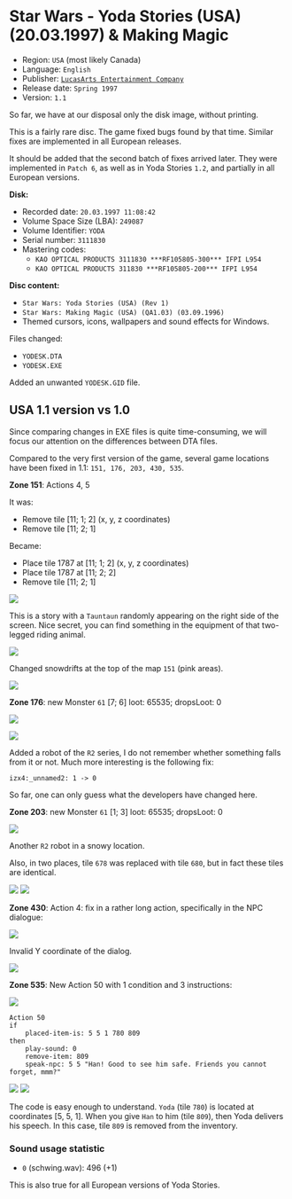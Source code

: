 Star Wars - Yoda Stories (USA) (20.03.1997) & Making Magic
==========================================================

* Region: `USA` (most likely Canada)
* Language: `English`
* Publisher: [`LucasArts Entertainment Company`](https://web.archive.org/web/19980214042448/http://www.lucasarts.com/org_index.html)
* Release date: `Spring 1997`
* Version: `1.1`

So far, we have at our disposal only the disk image, without printing.

This is a fairly rare disc. The game fixed bugs found by that time.
Similar fixes are implemented in all European releases.

It should be added that the second batch of fixes arrived later.
They were implemented in `Patch 6`, as well as in Yoda Stories `1.2`,
and partially in all European versions.

**Disk:**

* Recorded date: `20.03.1997 11:08:42`
* Volume Space Size (LBA): `249087`
* Volume Identifier: `YODA`
* Serial number: `3111830`
* Mastering codes:
   * `KAO OPTICAL PRODUCTS 3111830 ***RF105805-300*** IFPI L954`
   * `KAO OPTICAL PRODUCTS 311830 ***RF105805-200*** IFPI L954`

**Disc content:**

* `Star Wars: Yoda Stories (USA) (Rev 1)`
* `Star Wars: Making Magic (USA) (QA1.03) (03.09.1996)`
* Themed cursors, icons, wallpapers and sound effects for Windows.

Files changed:

* `YODESK.DTA`
* `YODESK.EXE`

Added an unwanted `YODESK.GID` file.


USA 1.1 version vs 1.0
----------------------

Since comparing changes in EXE files is quite time-consuming, we will focus our attention on the differences between DTA files.

Compared to the very first version of the game, several game locations have been fixed in 1.1: `151, 176, 203, 430, 535`.

**Zone 151**: Actions 4, 5

It was:

* Remove tile [11; 1; 2] (x, y, z coordinates)
* Remove tile [11; 2; 1]

Became:

* Place tile 1787 at [11; 1; 2] (x, y, z coordinates)
* Place tile 1787 at [11; 2; 2]
* Remove tile [11; 2; 1]

![](images/tiles/tauntaun.png)

This is a story with a `Tauntaun` randomly appearing on the right side of the screen.
Nice secret, you can find something in the equipment of that two-legged riding animal.

![](images/code/z151-a4-5.png)

Changed snowdrifts at the top of the map `151` (pink areas).

![](images/zones/151-diff.png)

**Zone 176**: new Monster `61` [7; 6] loot: 65535; dropsLoot: 0

![](images/tiles/1775.png)

![](images/zones/176.png)

Added a robot of the `R2` series, I do not remember whether something falls from it or not.
Much more interesting is the following fix:

`izx4:_unnamed2: 1 -> 0`

So far, one can only guess what the developers have changed here.

**Zone 203**: new Monster `61` [1; 3] loot: 65535; dropsLoot: 0

![](images/zones/203.png)

Another `R2` robot in a snowy location.

Also, in two places, tile `678` was replaced with tile `680`, but in fact these tiles are identical.

![](images/tiles/0678.png) ![](images/tiles/0680.png)

**Zone 430**: Action 4: fix in a rather long action, specifically in the NPC dialogue:

![](images/zones/430.png)

Invalid Y coordinate of the dialog.

![](images/code/z430-a4.png)

**Zone 535**: New Action 50 with 1 condition and 3 instructions:

![](images/zones/535.png)

```
Action 50
if
    placed-item-is: 5 5 1 780 809
then
    play-sound: 0
    remove-item: 809
    speak-npc: 5 5 "Han! Good to see him safe. Friends you cannot forget, mmm?"
```

![](images/tiles/0780.png) ![](images/tiles/0809.png)

The code is easy enough to understand. `Yoda` (tile `780`) is located at coordinates [5, 5, 1].
When you give `Han` to him (tile `809`), then Yoda delivers his speech.
In this case, tile `809` is removed from the inventory.

### Sound usage statistic

* `0` (schwing.wav): 496 (+1)

This is also true for all European versions of Yoda Stories.
